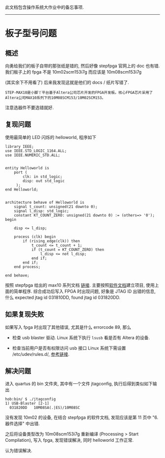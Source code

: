此文档包含操作系统大作业中的备忘事项.

------------------------------------------------------------------------------

# 板子型号问题

## 概述
向勇给我们的板子自带的那张纸是错的, 然后好像 stepfpga 官网上的 doc 也有错.
我们板子上的 fpga 不是 10m02scm153i7g 而应该是 10m08scm153i7g 

(其实余下不用看了) 后来我发现这就是他们的 docs / 纸片写错了.

    STEP-MAX10是小脚丫平台基于Altera公司芯片开发的FPGA开发板。核心FPGA芯片采用了Altera公司MAX10系列下的10M08SCM153/10M02SCM153。

注意选器件不要选错就好.

## 复现问题
使用最简单的 LED 闪烁的 helloworld, 程序如下
```
library IEEE;
use IEEE.STD_LOGIC_1164.ALL;
use IEEE.NUMERIC_STD.ALL;


entity Helloworld is
    port (
        clk: in std_logic;
        disp: out std_logic
     );
end Helloworld;


architecture behave of Helloworld is
    signal t_count: unsigned(21 downto 0);
    signal l_disp: std_logic;
    constant KT_COUNT_ZERO: unsigned(21 downto 0) := (others=> '0');
begin

    disp <= l_disp;

    process (clk) begin
        if (rising_edge(clk)) then
            t_count <= t_count + 1;
            if (t_count = KT_COUNT_ZERO) then
                l_disp <= not l_disp;
            end if;
        end if;
    end process;

end behave;
```

按照 stepfpga 给出的 max10 系列文档 [链接](http://www.stepfpga.com/doc/step-max10).
主要按照[软件文档](http://www.stepfpga.com/doc/_media/step-max10_v2%E8%BD%AF%E4%BB%B6%E6%89%8B%E5%86%8Cv1.0.pdf)建立项目, 使用上面的简单程序.
综合成功后写入 FPGA 时出现问题, 好象是 JTAG ID 出错的信息, 
什么 expected jtag id 031810DD, found jtag id 031820DD.

## 如果复现失败
如果写入 fpga 时出现了其他错误, 尤其是什么 errorcode 89, 那么

* 检查 usb blaster 驱动. Linux 系统下执行 `lsusb` 看是否有 Altera 的设备.

* 检查当前用户是否有权限访问 usb 接口 
Linux 系统下需设置 /etc/udev/rules.d/, [参考链接](https://ask.fedoraproject.org/en/question/82315/altera-quartus-usb-blaster-jtagd-udev-usb-permissions/).

## 解决问题

进入 quartus 的 bin 文件夹, 其中有一个文件 jtagconfig, 执行后得到类似如下输出
```
hob:bin/ $ ./jtagconfig
1) USB-Blaster [2-1]
  031820DD   10M08SA(.|ES)/10M08SC
```

没有发现 10m02 的设备, 在结合 stepfpga 的软件文档, 发现应该是第 11 页中 "6. 器件选择" 中出错.

之后将设备类型改为 10m08scm153i7g 重新编译 (Processing \> Start Compilation),
写入 fpga, 发现错误解决, 同时 helloworld 工作正常.

认为错误解决.

